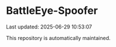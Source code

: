 # BattleEye-Spoofer

Last updated: 2025-06-29 10:53:07

This repository is automatically maintained.
